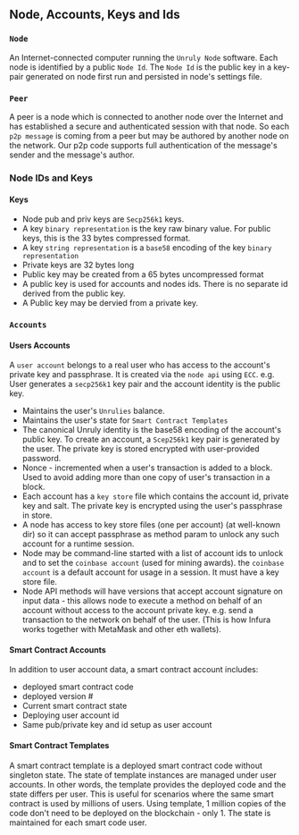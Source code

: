 ## Node, Accounts, Keys and Ids

### `Node`
An Internet-connected computer running the `Unruly Node` software. Each node is identified by a public `Node Id`. 
The `Node Id` is the public key in a key-pair generated on node first run and persisted in node's settings file.

### `Peer`
A peer is a node which is connected to another node over the Internet and has established a secure and authenticated session with that node. 
So each `p2p message` is coming from a peer but may be authored by another node on the network. Our p2p code supports full authentication of the message's sender and the message's author.

### Node IDs and Keys

#### Keys
- Node pub and priv keys are `Secp256k1` keys.
- A key `binary representation` is the key raw binary value. For public keys, this is the 33 bytes compressed format.
- A key `string representation` is a `base58` encoding of the key `binary representation`
- Private keys are 32 bytes long
- Public key may be created from a 65 bytes uncompressed format
- A public key is used for accounts and nodes ids. There is no separate id derived from the public key.
- A Public key may be dervied from a private key.

### `Accounts`

#### Users Accounts
A `user account` belongs to a real user who has access to the account's private key and passphrase. 
It is created via the `node api` using `ECC`. e.g. User generates a `secp256k1` key pair and the account identity is the public key.

- Maintains the user's `Unrulies` balance.
- Maintains the user's state for `Smart Contract Templates`
- The canonical Unruly identity is the base58 encoding of the account's public key.
To create an account, a `Scep256k1` key pair is generated by the user. The private key is stored encrypted with user-provided password.
- Nonce - incremented when a user's transaction is added to a block. Used to avoid adding more than one copy of user's transaction in a block.
- Each account has a `key store` file which contains the account id, private key and salt. The private key is encrypted using the user's passphrase in store.
- A node has access to key store files (one per account) (at well-known dir) so it can accept passphrase as method param to unlock any such account for a runtime session.
- Node may be command-line started with a list of account ids to unlock and to set the `coinbase account` (used for mining awards). the `coinbase account` is a default account for usage in a session. It must have a key store file.
- Node API methods will have versions that accept account signature on input data - this allows node to execute a method on behalf of an account without access to the account private key. e.g. send a transaction to the network on behalf of the user. (This is how Infura works together with MetaMask and other eth wallets).

#### Smart Contract Accounts
In addition to user account data, a smart contract account includes:
- deployed smart contract code
- deployed version #
- Current smart contract state
- Deploying user account id
- Same pub/private key and id setup as user account

#### Smart Contract Templates
A smart contract template is a deployed smart contract code without singleton state. The state of template instances are managed under user accounts. In other words, the template provides the deployed code and the state differs per user. This is useful for scenarios where the same smart contract is used by millions of users. Using template, 1 million copies of the code don't need to be deployed on the blockchain - only 1. The state is maintained for each smart code user.




